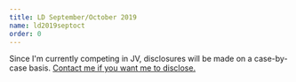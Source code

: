 ```yaml
---
title: LD September/October 2019
name: ld2019septoct
order: 0
---
```


Since I'm currently competing in JV, disclosures will be made on a case-by-case basis. [Contact me if you want me to disclose.](https://anli.dev/contact)
